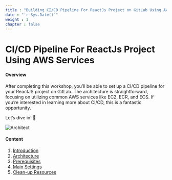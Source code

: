 ```yaml
---
title : "Building CI/CD Pipeline For ReactJs Project on GitLab Using AWS Services (ECR, Fargate, EC2)"
date : "`r Sys.Date()`"
weight : 1
chapter : false
---
```


# CI/CD Pipeline For ReactJs Project Using AWS Services

#### Overview

After completing this workshop, you’ll be able to set up a CI/CD pipeline for your ReactJS project on GitLab. The architecture is straightforward, focusing on utilizing common AWS services like EC2, ECR, and ECS. If you’re interested in learning more about CI/CD, this is a fantastic opportunity. 

Let’s dive in! 🚀

![Architect](../../images/cicd.png)

#### Content

1. [Introduction](1-introduce/)
2. [Architecture](2-architecture/)
3. [Prerequisites](3-prerequisites/)
4. [Main Settings](4-mainsettings/)
5. [Clean-up Resources](5-cleanup/)


